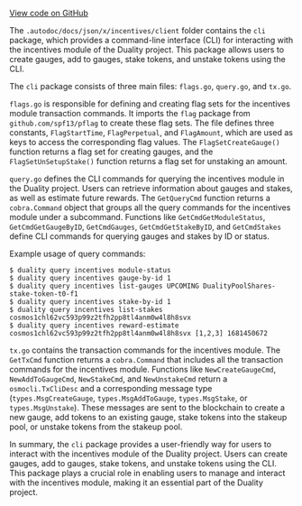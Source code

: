 [View code on GitHub](https://github.com/duality-labs/duality/utodoc/docs/json/x/incentives/client)

The `.autodoc/docs/json/x/incentives/client` folder contains the `cli` package, which provides a command-line interface (CLI) for interacting with the incentives module of the Duality project. This package allows users to create gauges, add to gauges, stake tokens, and unstake tokens using the CLI.

The `cli` package consists of three main files: `flags.go`, `query.go`, and `tx.go`.

`flags.go` is responsible for defining and creating flag sets for the incentives module transaction commands. It imports the `flag` package from `github.com/spf13/pflag` to create these flag sets. The file defines three constants, `FlagStartTime`, `FlagPerpetual`, and `FlagAmount`, which are used as keys to access the corresponding flag values. The `FlagSetCreateGauge()` function returns a flag set for creating gauges, and the `FlagSetUnSetupStake()` function returns a flag set for unstaking an amount.

`query.go` defines the CLI commands for querying the incentives module in the Duality project. Users can retrieve information about gauges and stakes, as well as estimate future rewards. The `GetQueryCmd` function returns a `cobra.Command` object that groups all the query commands for the incentives module under a subcommand. Functions like `GetCmdGetModuleStatus`, `GetCmdGetGaugeByID`, `GetCmdGauges`, `GetCmdGetStakeByID`, and `GetCmdStakes` define CLI commands for querying gauges and stakes by ID or status.

Example usage of query commands:

```
$ duality query incentives module-status
$ duality query incentives gauge-by-id 1
$ duality query incentives list-gauges UPCOMING DualityPoolShares-stake-token-t0-f1
$ duality query incentives stake-by-id 1
$ duality query incentives list-stakes cosmos1chl62vc593p99z2tfh2pp8tl4anm0w4l8h8svx
$ duality query incentives reward-estimate cosmos1chl62vc593p99z2tfh2pp8tl4anm0w4l8h8svx [1,2,3] 1681450672
```

`tx.go` contains the transaction commands for the incentives module. The `GetTxCmd` function returns a `cobra.Command` that includes all the transaction commands for the incentives module. Functions like `NewCreateGaugeCmd`, `NewAddToGaugeCmd`, `NewStakeCmd`, and `NewUnstakeCmd` return a `osmocli.TxCliDesc` and a corresponding message type (`types.MsgCreateGauge`, `types.MsgAddToGauge`, `types.MsgStake`, or `types.MsgUnstake`). These messages are sent to the blockchain to create a new gauge, add tokens to an existing gauge, stake tokens into the stakeup pool, or unstake tokens from the stakeup pool.

In summary, the `cli` package provides a user-friendly way for users to interact with the incentives module of the Duality project. Users can create gauges, add to gauges, stake tokens, and unstake tokens using the CLI. This package plays a crucial role in enabling users to manage and interact with the incentives module, making it an essential part of the Duality project.
